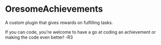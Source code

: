 OresomeAchievements
===================

A custom plugin that gives rewards on fulfilling tasks.

If you can code, you're welcome to have a go at coding an achievement or making the code even better!
-R3
